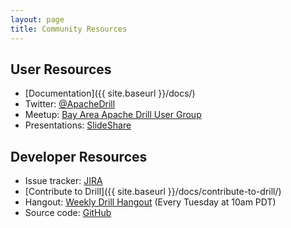 ```yaml
---
layout: page
title: Community Resources
---
```

## User Resources

* [Documentation]({{ site.baseurl }}/docs/)
* Twitter: [@ApacheDrill](https://twitter.com/ApacheDrill)
* Meetup: [Bay Area Apache Drill User Group](http://www.meetup.com/Bay-Area-Apache-Drill-User-Group/)
* Presentations: [SlideShare](http://www.slideshare.net/ApacheDrill/)

## Developer Resources

* Issue tracker: [JIRA](https://issues.apache.org/jira/browse/DRILL/)
* [Contribute to Drill]({{ site.baseurl }}/docs/contribute-to-drill/)
* Hangout: [Weekly Drill Hangout](https://plus.google.com/hangouts/_/event/ci4rdiju8bv04a64efj5fedd0lc) (Every Tuesday at 10am PDT)
* Source code: [GitHub](https://github.com/apache/drill)

